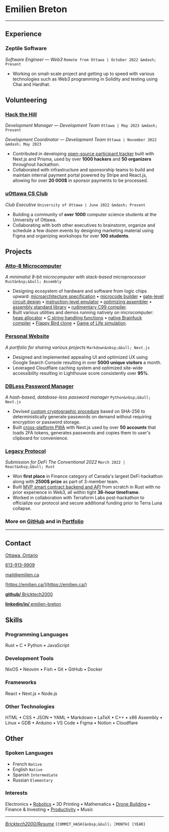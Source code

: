 # Emilien **Breton**

---

<!-- https://www.engineering.cornell.edu/sites/default/files/users/user240/Action%20Words%20for%20ENG%20(website).pdf -->

## Experience

### Zeptile Software

<!-- according to Discord conversations -->

_Software Engineer &mdash; Web3_ `Remote from Ottawa | October 2022 &mdash; Present`

- Working on small-scale project and getting up to speed with various technologies such as Web3 programming in Solidity and testing using Chai and Hardhat.

## Volunteering

### [Hack the Hill](http://hackthehill.com/)

<!-- Development Coordinator was updated to Development Manager around 2023-05-01 -->

_Development Manager &mdash; Development Team_ `Ottawa | May 2023 &mdash; Present`

<!-- according to Code, Coffee & Cram collab on 2022-10-30 -->

<!-- infrastructure role was removed around 2023-01-24 -->

_Development Coordinator &mdash; Development Team_ `Ottawa | November 2022 &mdash; May 2023`

<!-- according to https://prisma.hackthehill.com/ -->

<!-- according to "Hack the Hill I Budget" spreadsheet (actual number is 21699.32$) -->

- Contributed in developing [open-source participant tracker](https://github.com/HacktheHill/track-the-hack) built with Next.js and Prisma, used by over **1000 hackers** and **50 organizers** throughout hackathon.
- Collaborated with infrastructure and sponsorship teams to build and maintain internal payment portal powered by Stripe and React.js, allowing for over **20 000&dollar;** in sponsor payments to be processed.

<!--
- Collaborated with design, development and community teams to fix various issues on [hackathon website](https://hackthehill.com/) and keep it up to date with event information
- worked on website to fix issues
- worked on sponsorship portal with stripe
- worked on display system with firebase
- created CONTRIBUTING.md on .github repo for conventions. helped set up branch protection. figured out what merge strategy would be best
- fixed missing DNS CNAME record on cloudflare
- deployed hacker tracker on Vercel
- brainstormed backend workshop ideas to land on discord bot workshop
- worked on database schema for hacker tracker, implementing `hackers/hacker?id` endpoint
- learned basics of SQL to build queries for hacker tracker
-->

### [uOttawa CS Club](https://uocsclub.ca/)

<!-- May 29 2022 20:57 according to CS Discord Jedi -->

<!--
- got Manaal involved to take care of social media and photography
- updated outdated information on website
- ported logo from raster to vector
- refreshed Discord server with clearer roles and introduction
- Designed internal Notion workspace, improving short-term planning by providing single central platform to capture meeting minutes and track task progress.
-->

<!-- 1147 members on Discord server as of September 19 2023 19:08 -->

_Club Executive_ `University of Ottawa | June 2022 &mdash; Present`

- Building a community of **over 1000** computer science students at the University of Ottawa.
- Collaborating with both other executives to brainstorm, organize and schedule a few dozen events by designing marketing material using Figma and organizing workshops for over **100 students**. <!-- generous cumulative estimation -->

<!--
- Reorganized Discord server of over **1000 members** by creating clearer roles and introduction channels, improving user experience and onboarding.
-->

<!--
### Group Chat Moderator

_Course-specific Discord server creator, owner and moderator_ `University of Ottawa`

161 (ITI1121 A, 2022-04-11) + 424 (ITI1100 A/B, 2022-04-11) + 111 (MAT1320, 2022-12-22) = 696
222 (SEG2105, 2022-10-30) + 230 (CSI2110, 2022-12-22) + 179 (CEG2136, 2022-12-22) = 631
696 + 631 = 1327 in total

- Built and promoted six Discord servers allowing total of over **1000 students** to communicate with their peers and share course resources easily.
- Improved moderation experience by creating [Discord bot](https://github.com/Bricktech2000/Turing-Complete-Mentions) to address groups of students based on specific criteria, extending flexibility of Discord mentions.
-->

## Projects

### [Atto-8 Microcomputer](https://github.com/Bricktech2000/Atto-8)

_A minimalist 8-bit microcomputer with stack-based microprocessor_ `Rust&nbsp;&bull; Assembly`

- Designing ecosystem of hardware and software from logic chips upward: [microarchitecture specification](https://github.com/Bricktech2000/Atto-8/blob/master/spec/microarchitecture.md)&nbsp;&bull; [microcode builder](https://github.com/Bricktech2000/Atto-8/tree/master/mic)&nbsp;&bull; [gate-level circuit design](https://github.com/Bricktech2000/Atto-8/tree/master/circ)&nbsp;&bull; [instruction-level emulator](https://github.com/Bricktech2000/Atto-8/tree/master/emu)&nbsp;&bull; [optimizing assembler](https://github.com/Bricktech2000/Atto-8/tree/master/asm)&nbsp;&bull; [assembly standard library](https://github.com/Bricktech2000/Atto-8/tree/master/lib)&nbsp;&bull; [rudimentary C99 compiler](https://github.com/Bricktech2000/Atto-8/tree/master/cc).
- Built various utilities and demos running natively on microcomputer: [heap allocator](https://github.com/Bricktech2000/Atto-8/blob/master/lib/stdlib.asm)&nbsp;&bull; [C string handling functions](https://github.com/Bricktech2000/Atto-8/blob/master/lib/string.asm)&nbsp;&bull; [native Brainfuck compiler](https://github.com/Bricktech2000/Atto-8/blob/master/test/brainfuck.asm)&nbsp;&bull; [Flappy Bird clone](https://github.com/Bricktech2000/Atto-8/blob/master/misc/assets/flappy.gif)&nbsp;&bull; [Game of Life simulation](https://github.com/Bricktech2000/Atto-8/blob/master/misc/assets/life.gif).

<!--
TODO delete

- brainfuck interpreter
- hex monitor
- life

- Implemented [optimizing assembler](https://github.com/Bricktech2000/Atto-8/tree/master/asm), [elementary disassembler](https://github.com/Bricktech2000/Atto-8/tree/master/dasm) and [instruction-level emulator](https://github.com/Bricktech2000/Atto-8/tree/master/emu) in Rust for [custom stack-based architecture](https://github.com/Bricktech2000/Atto-8/blob/master/spec/microprocessor.md).
- Proved instruction set Turing complete through [implementation of Conway's Game of Life](https://github.com/Bricktech2000/Atto-8/blob/master/test/life.asm) from scratch in Assembly.
- Writing [rudimentary C99 compiler](https://github.com/Bricktech2000/Atto-8/tree/master/cc) in Rust targetting the architecture.
- Working on building microcomputer physically using 74HC-series logic chips and 3D-printed parts.
-->

### [Personal Website](https://emilien.ca/)

_A portfolio for sharing various projects_ `Markdown&nbsp;&bull; Next.js`

- Designed and implemented appealing UI and optimized UX using Google Search Console resulting in over **5000 unique visitors** a month.
- Leveraged Cloudflare caching system and optimized site-wide accessibility resulting in Lighthouse score consistently over **95%**.

<!--
### AI Image Compressor

_A neural network that learns to compress specific categories of images_ `Python&nbsp;&bull; Tensorflow&nbsp;&bull; Keras`

- Implemented web scraper and image preprocessor optimized with numpy to generate millions of training samples in less than 5 minutes.
- Created and implemented custom algorithm within autoencoder structure to allow for variable compression ratio with no overhead.
- Supervised training process and tweaked settings leading to results of superior quality than JPEG compression when in favorable circumstances.
-->

<!--
### IB Personal Project

_Design and build of a racing drone_ `May 2020 &mdash; February 2021`

- Strategically put in place a dozen deadlines for the year-long project allowing for submission of [final report](https://docs.google.com/document/d/1IacnKTF84T8h3rhnu_9Y1yqm5nK6_kY3pc5PWw-RIvo/edit?usp=sharing) several days early.
- Designed project roadmap based on thorough understanding of possible complications resulting in only one major setback caused by defective parts.
-->

### [DBLess Password Manager](https://dbless.emilien.ca/)

_A hash-based, database-less password manager_ `Python&nbsp;&bull; Next.js`

- Devised [custom cryptographic procedure](https://github.com/Bricktech2000/DBLess/blob/master/web/lib/generatePassword.js) based on SHA-256 to deterministically generate passwords on demand without requiring encryption or password storage.
- Built [cross-platform PWA](https://dbless.emilien.ca/) with Next.js used by over **50 accounts** <!-- 50 of which are mine--> that loads 2FA tokens, generates passwords and copies them to user's clipboard for convenience.

<!--
- Haven't been pwned yet, thereby proving security of password generation.
-->

### [Legacy Protocol](https://devpost.com/software/legacy-protocol)

<!-- March 18th 2022 &mdash; March 20th 2022 -->

_Submission for DeFi The Conventional 2022_ `March 2022 | React&nbsp;&bull; Rust`

- Won **first place** in Finance category of Canada's largest DeFi hackathon along with **2500&dollar; prize** as part of 3-member team.
- Built [MVP smart contract backend and API](https://github.com/Bricktech2000/crypto_will) from scratch in Rust with no prior experience in Web3, all within tight **36-hour timeframe**.
- Worked in collaboration with Terraform Labs post-hackathon to officialize our protocol and secure additional funding prior to Terra Luna collapse.

### More on [GitHub](https://github.com/Bricktech2000) and in [Portfolio](https://emilien.ca/)

<!--
## Education

### University of Ottawa

_BSc with Honours in Computer Science_ `Dropped out after first year`

- Admission scholarship &mdash; 95%+ average. `November 2020`
-->

<!--
### Polyvalente Saint-Francois

_IB Middle Years Programme, Secondary School Diploma_ `September 2016 &mdash; June 2021`
-->

---

## Contact

[Ottawa, Ontario](https://google.com/maps/place/Ottawa,+ON)

<!--          WARNING          -->
<!-- don't spam call me thanks -->
<!--        END WARNING        -->

[613-913-9909](tel:+1-613-913-9909)

[mail@emilien.ca](mailto:mail@emilien.ca)

[https://emilien.ca/](https://emilien.ca/)

[**github/** Bricktech2000](https://github.com/Bricktech2000)

[**linkedin/in/** emilien-breton](https://www.linkedin.com/in/emilien-breton/)

## Skills

### Programming Languages

Rust&nbsp;&bull; C&nbsp;&bull; Python&nbsp;&bull; JavaScript

### Development Tools

NixOS&nbsp;&bull; Neovim&nbsp;&bull; Fish&nbsp;&bull; Git&nbsp;&bull; GitHub&nbsp;&bull; Docker

### Frameworks

React&nbsp;&bull; Next.js&nbsp;&bull; Node.js

### Other Technologies

HTML&nbsp;&bull; CSS&nbsp;&bull; JSON&nbsp;&bull; YAML&nbsp;&bull; Markdown&nbsp;&bull; LaTeX&nbsp;&bull; C++&nbsp;&bull; x86 Assembly&nbsp;&bull; Linux&nbsp;&bull; GDB&nbsp;&bull; Arduino&nbsp;&bull; VS Code&nbsp;&bull; Figma&nbsp;&bull; Notion&nbsp;&bull; Cloudflare

## Other

### Spoken Languages

<!-- https://csb.uncw.edu/cen/docs/determining%20language%20proficiency.pdf -->
<!-- https://corporatefinanceinstitute.com/resources/careers/resume/language-proficiency-levels/ -->

- French `Native`
- English `Native`
- Spanish `Intermediate`
- Russian `Elementary`

### Interests

Electronics&nbsp;&bull; [Robotics](https://emilien.ca/Spider-Robot/)&nbsp;&bull; 3D Printing&nbsp;&bull; Mathematics&nbsp;&bull; [Drone Building](https://emilien.ca/FPV-Racing-Drone/)&nbsp;&bull; Finance & Investing&nbsp;&bull; [Productivity](https://notes.emilien.ca/productivity/)&nbsp;&bull; Music

---

[_Bricktech2000/Resume_](https://github.com/Bricktech2000/Resume/) `[COMMIT_HASH]&nbsp;&bull; [MONTH] [YEAR]`
